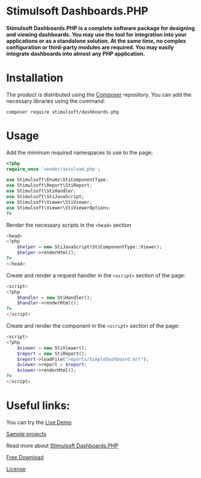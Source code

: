 # Stimulsoft Dashboards.PHP

#### Stimulsoft Dashboards.PHP is a complete software package for designing and viewing dashboards. You may use the tool for integration into your applications or as a standalone solution. At the same time, no complex configuration or third-party modules are required. You may easily integrate dashboards into almost any PHP application.

# Installation
The product is distributed using the [Composer](https://getcomposer.org/) repository. You can add the necessary libraries using the command:

```
composer require stimulsoft/dashboards-php
```

# Usage
Add the minimum required namespaces to use to the page:
```php
<?php
require_once 'vendor/autoload.php';

use Stimulsoft\Enums\StiComponentType;
use Stimulsoft\Report\StiReport;
use Stimulsoft\StiHandler;
use Stimulsoft\StiJavaScript;
use Stimulsoft\Viewer\StiViewer;
use Stimulsoft\Viewer\StiViewerOptions;
?>
```

Render the necessary scripts in the `<head>` section
```php
<head>
<?php
    $helper = new StiJavaScript(StiComponentType::Viewer);
    $helper->renderHtml();
?>
</head>
```

Create and render a request handler in the `<script>` section of the page:
```php
<script>
<?php
    $handler = new StiHandler();
    $handler->renderHtml();
?>
</script>
```

Create and render the component in the `<script>` section of the page:
```php
<script>
<?php
    $viewer = new StiViewer();
    $report = new StiReport();
    $report->loadFile("reports/SimpleDashboard.mrt");
    $viewer->report = $report;
    $viewer->renderHtml();
?>
</script>
```

# Useful links:

You can try the [Live Demo](http://demo.stimulsoft.com/#Js)

[Sample projects](https://github.com/stimulsoft/Samples-Dashboards-JS-PHP)

Read more about [Stimulsoft Dashboards.PHP](https://www.stimulsoft.com/en/products/dashboards-php)

[Free Download](https://www.stimulsoft.com/en/downloads)

[License](LICENSE.md)
